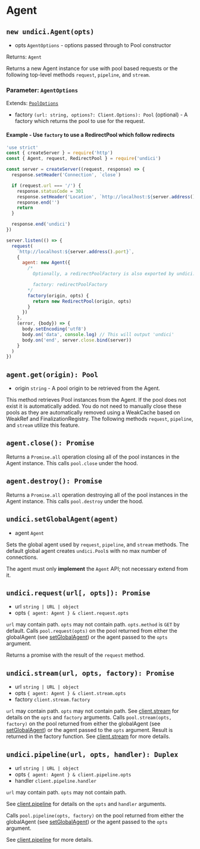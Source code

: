 # Agent

## `new undici.Agent(opts)`

* opts `AgentOptions` - options passed through to Pool constructor

Returns: `Agent`

Returns a new Agent instance for use with pool based requests or the following top-level methods `request`, `pipeline`, and `stream`.

### Parameter: `AgentOptions`

Extends: [`PoolOptions`](docs/api/Pool.md#parameter-pooloptions)

* factory `(url: string, options?: Client.Options): Pool` (optional) - A factory which returns the pool to use for the request.

#### Example - Use `factory` to use a RedirectPool which follow redirects

```js
'use strict'
const { createServer } = require('http')
const { Agent, request, RedirectPool } = require('undici')

const server = createServer((request, response) => {
  response.setHeader('Connection', `close`)

  if (request.url === '/') {
    response.statusCode = 301
    response.setHeader('Location', `http://localhost:${server.address().port}/end`)
    response.end('')
    return
  }

  response.end('undici')
})

server.listen(() => {
  request(
    `http://localhost:${server.address().port}`,
    {
      agent: new Agent({
        /*
          Optionally, a redirectPoolFactory is also exported by undici:

          factory: redirectPoolFactory
        */
        factory(origin, opts) {
          return new RedirectPool(origin, opts)
        }
      })
    },
    (error, {body}) => {
      body.setEncoding('utf8')
      body.on('data', console.log) // This will output 'undici'
      body.on('end', server.close.bind(server))
    }
  )
})
```

## `agent.get(origin): Pool`

* origin `string` - A pool origin to be retrieved from the Agent.

This method retrieves Pool instances from the Agent. If the pool does not exist it is automatically added. You do not need to manually close these pools as they are automatically removed using a WeakCache based on WeakRef and FinalizationRegistry.
The following methods `request`, `pipeline`, and `stream` utilize this feature.

## `agent.close(): Promise`

Returns a `Promise.all` operation closing all of the pool instances in the Agent instance. This calls `pool.close` under the hood.

## `agent.destroy(): Promise`

Returns a `Promise.all` operation destroying all of the pool instances in the Agent instance. This calls `pool.destroy` under the hood.

## `undici.setGlobalAgent(agent)`

* agent `Agent`

Sets the global agent used by `request`, `pipeline`, and `stream` methods.
The default global agent creates `undici.Pool`s with no max number of
connections.

The agent must only **implement** the `Agent` API; not necessary extend from it.

## `undici.request(url[, opts]): Promise`

* url `string | URL | object`
* opts `{ agent: Agent } & client.request.opts`

`url` may contain path. `opts` may not contain path. `opts.method` is `GET` by default.
Calls `pool.request(opts)` on the pool returned from either the globalAgent (see [setGlobalAgent](#undicisetglobalagentagent)) or the agent passed to the `opts` argument.

Returns a promise with the result of the `request` method.

## `undici.stream(url, opts, factory): Promise`

* url `string | URL | object`
* opts `{ agent: Agent } & client.stream.opts`
* factory `client.stream.factory`

`url` may contain path. `opts` may not contain path.
See [client.stream](docs/api/Client.md#clientstreamoptions-factory--callback) for details on the `opts` and `factory` arguments.
Calls `pool.stream(opts, factory)` on the pool returned from either the globalAgent (see [setGlobalAgent](#undicisetglobalagentagent)) or the agent passed to the `opts` argument.
Result is returned in the factory function. See [client.stream](docs/api/Client.md#clientstreamoptions-factory--callback) for more details.

## `undici.pipeline(url, opts, handler): Duplex`

* url `string | URL | object`
* opts `{ agent: Agent } & client.pipeline.opts`
* handler `client.pipeline.handler`

`url` may contain path. `opts` may not contain path.

See [client.pipeline](docs/api/Client.md#clientpipelining) for details on the `opts` and `handler` arguments.

Calls `pool.pipeline(opts, factory)` on the pool returned from either the globalAgent (see [setGlobalAgent](#undicisetglobalagentagent)) or the agent passed to the `opts` argument.

See [client.pipeline](docs/api/Client.md#clientpipelining) for more details.
